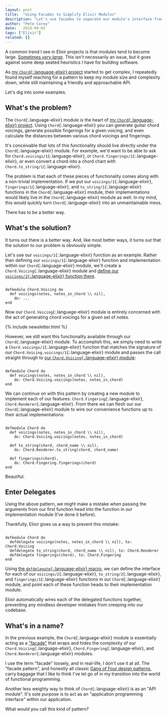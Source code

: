 ```yaml
---
layout: post
title:  "Using Facades to Simplify Elixir Modules"
description: "Let's use facades to separate our module's interface from our implementation, simplifying our overall application!"
author: "Pete Corey"
date:   2018-09-03
tags: ["Elixir"]
related: []
---
```


A common trend I see in Elixir projects is that modules tend to become large. [Sometimes _very large_](https://github.com/elixir-ecto/ecto/blob/master/lib/ecto/query.ex). This isn't necessarily an issue, but it goes against some deep seated heuristics I have for building software.

As [my `Chord`{:.language-elixir} project](https://github.com/pcorey/chord/) started to get complex, I repeatedly found myself reaching for a pattern to keep my module size and complexity down, while still maintaining a friendly and approachable API.

Let's dig into some examples.

## What's the problem?

The `Chord`{:.language-elixir} module is the heart of [my `Chord`{:.language-elixir} project](https://github.com/pcorey/chord/). Using `Chord`{:.language-elixir} you can generate guitar chord voicings, generate possible fingerings for a given voicing, and even calculate the distances between various chord voicings and fingerings.

It's conceivable that lots of this functionality should live directly under the `Chord`{:.language-elixir} module. For example, we'd want to be able to ask for `Chord.voicings/1`{:.language-elixir},  or `Chord.fingerings/1`{:.language-elixir}, or even convert a chord into a chord chart with `Chord.to_string/1`{:.language-elixir}.

The problem is that each of these pieces of functionality comes along with a non-trivial implementation. If we put our `voicings/1`{:.language-elixir}, `fingerings/1`{:.language-elixir}, and `to_string/1`{:.language-elixir} functions in the `Chord`{:.language-elixir} module, their implementations would likely live in the `Chord`{:.language-elixir} module as well. In my mind, this would quickly turn `Chord`{:.language-elixir} into an unmaintainable mess.

There has to be a better way.

## What's the solution?

It turns out there is a better way. And, like most better ways, it turns out that the solution to our problem is obviously simple.

Let's use our `voicings/1`{:.language-elixir} function as an example. Rather than defining our `voicings/1`{:.language-elixir} function and implementation within our `Chord`{:.language-elixir} module, we'll create a `Chord.Voicing`{:.language-elixir} module and [define our `voicings/1`{:.language-elixir} function there](https://github.com/pcorey/chord/blob/55ec2d6069366e0d78a6cf4a9bde59c589171c08/lib/chord/voicing.ex#L2-L9).

<pre class='language-elixir'><code class='language-elixir'>
defmodule Chord.Voicing do
  def voicings(notes, notes_in_chord \\ nil),
    do: ...
end
</code></pre>

Now our `Chord.Voicing`{:.language-elixir} module is entirely concerned with the act of generating chord voicings for a given set of notes.

{% include newsletter.html %}

However, we still want this functionality available through our `Chord`{:.language-elixir} module. To accomplish this, we simply need to write a `Chord.voicings/1`{:.language-elixir} function that matches the signature of our `Chord.Voicing.voicings/1`{:.language-elixir} module and passes the call straight through to [our `Chord.Voicing`{:.language-elixir} module](https://github.com/pcorey/chord/blob/55ec2d6069366e0d78a6cf4a9bde59c589171c08/lib/chord.ex):

<pre class='language-elixir'><code class='language-elixir'>
defmodule Chord do
  def voicings(notes, notes_in_chord \\ nil),
    do: Chord.Voicing.voicings(notes, notes_in_chord)
end
</code></pre>

We can continue on with this pattern by creating a new module to implement each of our features: `Chord.Fingering`{:.language-elixir}, `Chord.Renderer`{:.language-elixir}. From there we can flesh our our `Chord`{:.language-elixir} module to wire our convenience functions up to their actual implementations:

<pre class='language-elixir'><code class='language-elixir'>
defmodule Chord do
  def voicings(notes, notes_in_chord \\ nil),
    do: Chord.Voicing.voicings(notes, notes_in_chord)

  def to_string(chord, chord_name \\ nil),
    do: Chord.Renderer.to_string(chord, chord_name)

  def fingerings(chord),
    do: Chord.Fingering.fingerings(chord)
end
</code></pre>

Beautiful.

## Enter Delegates

Using the above pattern, we might make a mistake when passing the arguments from our first function head into the function in our implementation module (I’ve done it before).

Thankfully, Elixir gives us a way to prevent this mistake:

<pre class='language-elixir'><code class='language-elixir'>
defmodule Chord do
  defdelegate voicings(notes, notes_in_chord \\ nil), to: Chord.Voicing
  defdelegate to_string(chord, chord_name \\ nil), to: Chord.Renderer
  defdelegate fingerings(chord), to: Chord.Fingering
end
</code></pre>

Using [the `defdelegate`{:.language-elixir} macro](https://hexdocs.pm/elixir/Kernel.html#defdelegate/2), we can define the interface for each of our `voicings/2`{:.language-elixir}, `to_string/2`{:.language-elixir}, and `fingerings/1`{:.language-elixir} functions in our `Chord`{:.language-elixir} module, and point each of these function heads to their implementation module.

Elixir automatically wires each of the delegated functions together, preventing any mindless developer mistakes from creeping into our codebase.

## What's in a name?

In the previous example, the `Chord`{:.language-elixir} module is essentially acting as a ["facade"](https://en.wikipedia.org/wiki/Facade_pattern) that wraps and hides the complexity of our `Chord.Voicing`{:.language-elixir}, `Chord.Fingering`{:.language-elixir}, and `Chord.Renderer`{:.language-elixir} modules.

I use the term "facade" loosely, and in real-life, I don't use it at all. The "facade pattern", and honestly all classic [Gang of Four design patterns](https://amzn.to/2BVHHIo), carry  baggage that I like to think I've let go of in my transition into the world of functional programming.

Another less weighty way to think of `Chord`{:.language-elixir} is as an "API module". It's sole purpose is to act as an "application programming interface" within our application.

What would you call this kind of pattern?
